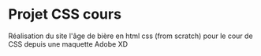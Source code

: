 # Projet CSS cours

Réalisation du site l'âge de bière en html css (from scratch) pour le cour de CSS depuis une maquette Adobe XD